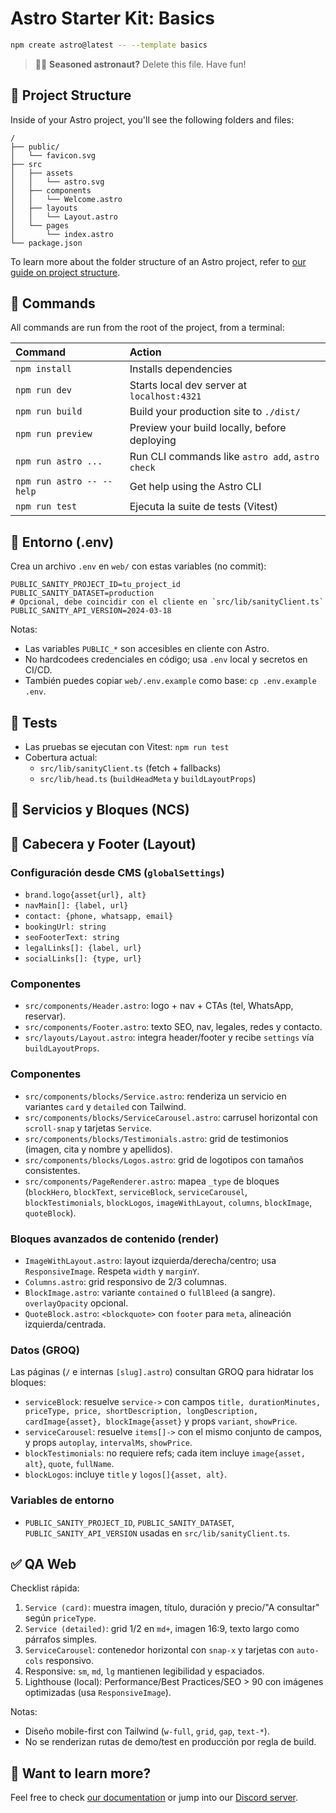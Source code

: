# Astro Starter Kit: Basics

```sh
npm create astro@latest -- --template basics
```

> 🧑‍🚀 **Seasoned astronaut?** Delete this file. Have fun!

## 🚀 Project Structure

Inside of your Astro project, you'll see the following folders and files:

```text
/
├── public/
│   └── favicon.svg
├── src
│   ├── assets
│   │   └── astro.svg
│   ├── components
│   │   └── Welcome.astro
│   ├── layouts
│   │   └── Layout.astro
│   └── pages
│       └── index.astro
└── package.json
```

To learn more about the folder structure of an Astro project, refer to [our guide on project structure](https://docs.astro.build/en/basics/project-structure/).

## 🧞 Commands

All commands are run from the root of the project, from a terminal:

| Command                   | Action                                           |
| :------------------------ | :----------------------------------------------- |
| `npm install`             | Installs dependencies                            |
| `npm run dev`             | Starts local dev server at `localhost:4321`      |
| `npm run build`           | Build your production site to `./dist/`          |
| `npm run preview`         | Preview your build locally, before deploying     |
| `npm run astro ...`       | Run CLI commands like `astro add`, `astro check` |
| `npm run astro -- --help` | Get help using the Astro CLI                     |
| `npm run test`            | Ejecuta la suite de tests (Vitest)               |

## 🔐 Entorno (.env)

Crea un archivo `.env` en `web/` con estas variables (no commit):

```
PUBLIC_SANITY_PROJECT_ID=tu_project_id
PUBLIC_SANITY_DATASET=production
# Opcional, debe coincidir con el cliente en `src/lib/sanityClient.ts`
PUBLIC_SANITY_API_VERSION=2024-03-18
```

Notas:
- Las variables `PUBLIC_*` son accesibles en cliente con Astro.
- No hardcodees credenciales en código; usa `.env` local y secretos en CI/CD.
- También puedes copiar `web/.env.example` como base: `cp .env.example .env`.

## 🧪 Tests

- Las pruebas se ejecutan con Vitest: `npm run test`
- Cobertura actual:
  - `src/lib/sanityClient.ts` (fetch + fallbacks)
  - `src/lib/head.ts` (`buildHeadMeta` y `buildLayoutProps`)

## 🧩 Servicios y Bloques (NCS)
## 🧭 Cabecera y Footer (Layout)

### Configuración desde CMS (`globalSettings`)
- `brand.logo{asset{url}, alt}`
- `navMain[]: {label, url}`
- `contact: {phone, whatsapp, email}`
- `bookingUrl: string`
- `seoFooterText: string`
- `legalLinks[]: {label, url}`
- `socialLinks[]: {type, url}`

### Componentes
- `src/components/Header.astro`: logo + nav + CTAs (tel, WhatsApp, reservar).
- `src/components/Footer.astro`: texto SEO, nav, legales, redes y contacto.
- `src/layouts/Layout.astro`: integra header/footer y recibe `settings` vía `buildLayoutProps`.


### Componentes
- `src/components/blocks/Service.astro`: renderiza un servicio en variantes `card` y `detailed` con Tailwind.
- `src/components/blocks/ServiceCarousel.astro`: carrusel horizontal con `scroll-snap` y tarjetas `Service`.
- `src/components/blocks/Testimonials.astro`: grid de testimonios (imagen, cita y nombre y apellidos).
- `src/components/blocks/Logos.astro`: grid de logotipos con tamaños consistentes.
- `src/components/PageRenderer.astro`: mapea `_type` de bloques (`blockHero`, `blockText`, `serviceBlock`, `serviceCarousel`, `blockTestimonials`, `blockLogos`, `imageWithLayout`, `columns`, `blockImage`, `quoteBlock`).

### Bloques avanzados de contenido (render)
- `ImageWithLayout.astro`: layout izquierda/derecha/centro; usa `ResponsiveImage`. Respeta `width` y `marginY`.
- `Columns.astro`: grid responsivo de 2/3 columnas.
- `BlockImage.astro`: variante `contained` o `fullBleed` (a sangre). `overlayOpacity` opcional.
- `QuoteBlock.astro`: `<blockquote>` con `footer` para `meta`, alineación izquierda/centrada.

### Datos (GROQ)
Las páginas (`/` e internas `[slug].astro`) consultan GROQ para hidratar los bloques:
- `serviceBlock`: resuelve `service->` con campos `title, durationMinutes, priceType, price, shortDescription, longDescription, cardImage{asset}, blockImage{asset}` y props `variant`, `showPrice`.
- `serviceCarousel`: resuelve `items[]->` con el mismo conjunto de campos, y props `autoplay`, `intervalMs`, `showPrice`.
- `blockTestimonials`: no requiere refs; cada item incluye `image{asset, alt}`, `quote`, `fullName`.
- `blockLogos`: incluye `title` y `logos[]{asset, alt}`.

### Variables de entorno
- `PUBLIC_SANITY_PROJECT_ID`, `PUBLIC_SANITY_DATASET`, `PUBLIC_SANITY_API_VERSION` usadas en `src/lib/sanityClient.ts`.

## ✅ QA Web
Checklist rápida:
1. `Service (card)`: muestra imagen, título, duración y precio/"A consultar" según `priceType`.
2. `Service (detailed)`: grid 1/2 en `md+`, imagen 16:9, texto largo como párrafos simples.
3. `ServiceCarousel`: contenedor horizontal con `snap-x` y tarjetas con `auto-cols` responsivo.
4. Responsive: `sm`, `md`, `lg` mantienen legibilidad y espaciados.
5. Lighthouse (local): Performance/Best Practices/SEO > 90 con imágenes optimizadas (usa `ResponsiveImage`).

Notas:
- Diseño mobile-first con Tailwind (`w-full`, `grid`, `gap`, `text-*`).
- No se renderizan rutas de demo/test en producción por regla de build.

## 👀 Want to learn more?

Feel free to check [our documentation](https://docs.astro.build) or jump into our [Discord server](https://astro.build/chat).
